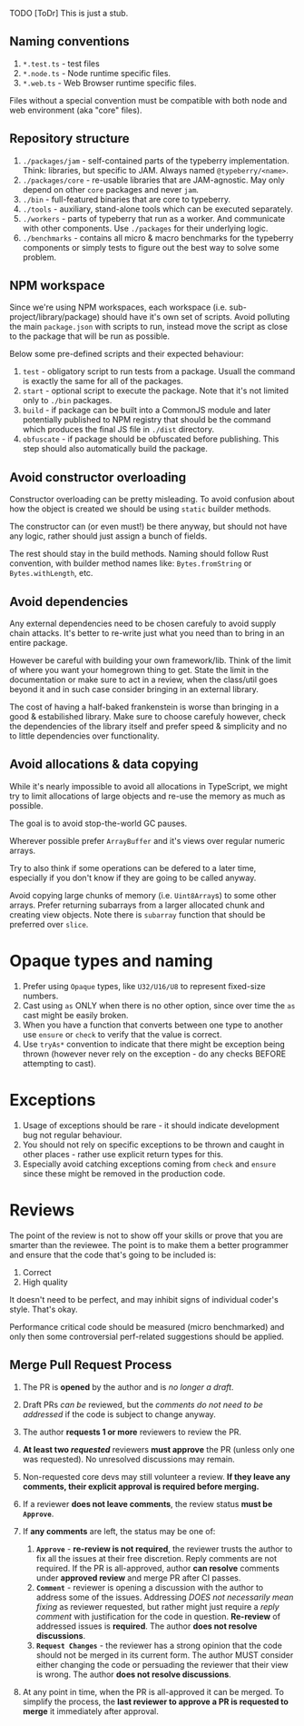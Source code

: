 TODO [ToDr] This is just a stub.

## Naming conventions

1. `*.test.ts` - test files
2. `*.node.ts` - Node runtime specific files.
3. `*.web.ts` - Web Browser runtime specific files.

Files without a special convention must be compatible with both node and web
environment (aka "core" files).

## Repository structure

1. `./packages/jam` - self-contained parts of the typeberry implementation.
    Think: libraries, but specific to JAM. Always named `@typeberry/<name>`.
2. `./packages/core` - re-usable libraries that are JAM-agnostic. May only depend
    on other `core` packages and never `jam`.
3. `./bin` - full-featured binaries that are core to typeberry.
4. `./tools` - auxiliary, stand-alone tools which can be executed separately.
5. `./workers` - parts of typeberry that run as a worker. And communicate with
    other components. Use `./packages` for their underlying logic.
6. `./benchmarks` - contains all micro & macro benchmarks for the typeberry components
    or simply tests to figure out the best way to solve some problem.

## NPM workspace

Since we're using NPM workspaces, each workspace (i.e. sub-project/library/package)
should have it's own set of scripts. Avoid polluting the main `package.json` with
scripts to run, instead move the script as close to the package that will be run
as possible.

Below some pre-defined scripts and their expected behaviour:
1. `test` - obligatory script to run tests from a package. Usuall the command is
    exactly the same for all of the packages.
2. `start` - optional script to execute the package. Note that it's not limited
    only to `./bin` packages.
3. `build` - if package can be built into a CommonJS module and later potentially
    published to NPM registry that should be the command which produces the final
    JS file in `./dist` directory.
4. `obfuscate` - if package should be obfuscated before publishing. This step should
    also automatically build the package.

## Avoid constructor overloading

Constructor overloading can be pretty misleading. To avoid confusion about how the
object is created we should be using `static` builder methods.

The constructor can (or even must!) be there anyway, but should not have any logic,
rather should just assign a bunch of fields.

The rest should stay in the build methods. Naming should follow Rust convention,
with builder method names like: `Bytes.fromString` or `Bytes.withLength`, etc.

## Avoid dependencies

Any external dependencies need to be chosen carefuly to avoid supply chain attacks.
It's better to re-write just what you need than to bring in an entire package.

However be careful with building your own framework/lib. Think of the limit
of where you want your homegrown thing to get. State the limit in the
documentation or make sure to act in a review, when the class/util goes beyond
it and in such case consider bringing in an external library.

The cost of having a half-baked frankenstein is worse than bringing in a good
& estabilished library. Make sure to choose carefuly however, check the
dependencies of the library itself and prefer speed & simplicity and no to
little dependencies over functionality.

## Avoid allocations & data copying

While it's nearly impossible to avoid all allocations in TypeScript,
we might try to limit allocations of large objects
and re-use the memory as much as possible.

The goal is to avoid stop-the-world GC pauses.

Wherever possible prefer `ArrayBuffer` and it's views over regular numeric arrays.

Try to also think if some operations can be defered to a later time, especially
if you don't know if they are going to be called anyway.
 
Avoid copying large chunks of memory (i.e. `Uint8Array`s) to some other arrays.
Prefer returning subarrays from a larger allocated chunk and creating view objects.
Note there is `subarray` function that should be preferred over `slice`.

# Opaque types and naming

1. Prefer using `Opaque` types, like `U32/U16/U8` to represent fixed-size numbers.
2. Cast using `as` ONLY when there is no other option, since over time the `as`
   cast might be easily broken.
3. When you have a function that converts between one type to another use `ensure`
   or `check` to verify that the value is correct.
4. Use `tryAs*` convention to indicate that there might be exception being thrown
   (however never rely on the exception - do any checks BEFORE attempting to cast).

# Exceptions

1. Usage of exceptions should be rare - it should indicate development bug not
   regular behaviour.
2. You should not rely on specific exceptions to be thrown and caught in other
   places - rather use explicit return types for this.
3. Especially avoid catching exceptions coming from `check` and `ensure` since
   these might be removed in the production code.

# Reviews

The point of the review is not to show off your skills or prove that you are
smarter than the reviewee. The point is to make them a better programmer
and ensure that the code that's going to be included is:
1. Correct
2. High quality

It doesn't need to be perfect, and may inhibit signs of individual coder's style.
That's okay.

Performance critical code should be measured (micro benchmarked) and only then
some controversial perf-related suggestions should be applied.

## Merge Pull Request Process

1. The PR is **opened** by the author and is _no longer a draft_.
2. Draft PRs _can be_ reviewed, but the _comments do not need to be addressed_ if
    the code is subject to change anyway.
3. The author **requests 1 or more** reviewers to review the PR.
4. **At least two _requested_** reviewers **must approve** the PR (unless only one was
    requested). No unresolved discussions may remain.
5. Non-requested core devs may still volunteer a review. **If they leave any comments,
    their explicit approval is required before merging.**
6. If a reviewer **does not leave comments**, the review status **must be** **`Approve`**.
7. If **any comments** are left, the status may be one of:
    1. **`Approve`** - **re-review is not required**, the reviewer trusts the author to
        fix all the issues at their free discretion. Reply comments are not required.
        If the PR is all-approved, author **can resolve** comments under **approved review**
        and merge PR after CI passes.
    2. **`Comment`** - reviewer is opening a discussion with the author to address
        some of the issues. Addressing _DOES not necessarily mean fixing_ as reviewer
        requested, but rather might just require a _reply comment_ with justification
        for the code in question. **Re-review** of addressed issues is **required**.
        The author **does not resolve discussions**.
    3. **`Request Changes`** - the reviewer has a strong opinion that the code should
        not be merged in its current form. The author MUST consider either changing
        the code or persuading the reviewer that their view is wrong.
        The author **does not resolve discussions**.

9. At any point in time, when the PR is all-approved it can be merged. To simplify
    the process, the **last reviewer to approve a PR is requested to merge** it immediately
    after approval.
